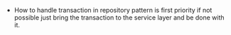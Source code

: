 - How to handle transaction in repository pattern is first priority if not possible just bring the transaction to the service layer and be done with it.
